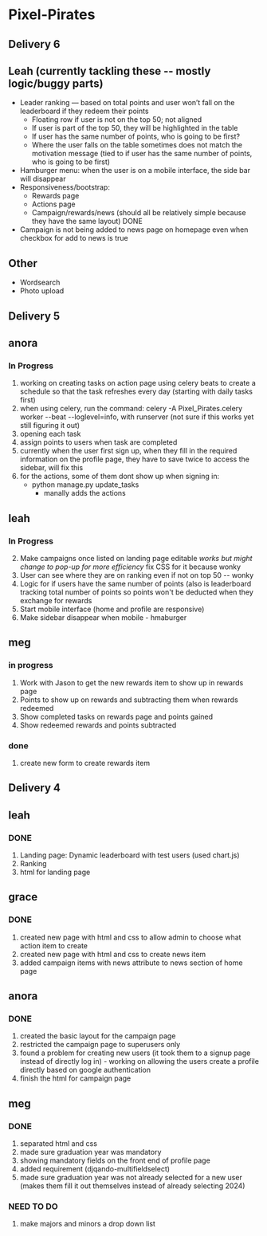 # Pixel-Pirates

## Delivery 6

## Leah (currently tackling these -- mostly logic/buggy parts)
- Leader ranking — based on total points and user won’t fall on the leaderboard if they redeem their points
    - Floating row if user is not on the top 50; not aligned
    - If user is part of the top 50, they will be highlighted in the table
    - If user has the same number of points, who is going to be first? 
    - Where the user falls on the table sometimes does not match the motivation message (tied to if user has the same number of points, who is going to be first)
- Hamburger menu: when the user is on a mobile interface, the side bar will disappear 
- Responsiveness/bootstrap:
    - Rewards page
    - Actions page
    - Campaign/rewards/news (should all be relatively simple because they have the same layout) DONE
 - Campaign is not being added to news page on homepage even when checkbox for add to news is true

## Other
- Wordsearch
- Photo upload


## Delivery 5
## anora
### In Progress
1. working on creating tasks on action page using celery beats to create a schedule so that the task refreshes every day (starting with daily tasks first)
2. when using celery, run the command: celery -A Pixel_Pirates.celery worker --beat --loglevel=info, with runserver (not sure if this works yet still figuring it out)
3. opening each task
4. assign points to users when task are completed
5. currently when the user first sign up, when they fill in the required information on the profile page, they have to save twice to access the sidebar, will fix this
6. for the actions, some of them dont show up when signing in: 
   - python manage.py update_tasks
      - manally adds the actions

## leah
### In Progress
2. Make campaigns once listed on landing page editable *works but might change to pop-up for more efficiency* fix CSS for it because wonky
3. User can see where they are on ranking even if not on top 50 -- wonky
4. Logic for if users have the same number of points (also is leaderboard tracking total number of points so points won't be deducted when they exchange for rewards
5. Start mobile interface (home and profile are responsive)
6. Make sidebar disappear when mobile - hmaburger

## meg
### in progress
1. Work with Jason to get the new rewards item to show up in rewards page
2. Points to show up on rewards and subtracting them when rewards redeemed
3. Show completed tasks on rewards page and points gained 
4. Show redeemed rewards and points subtracted

### done
1. create new form to create rewards item

## Delivery 4

## leah
### DONE
1. Landing page: Dynamic leaderboard with test users (used chart.js)
2. Ranking 
3. html for landing page

## grace
### DONE
1. created new page with html and css to allow admin to choose what action item to create
2. created new page with html and css to create news item  
3. added campaign items with news attribute to news section of home page


## anora
### DONE
1. created the basic layout for the campaign page 
2. restricted the campaign page to superusers only
3. found a problem for creating new users (it took them to a signup page instead of directly log in) - working on allowing the users create a profile directly based on google authentication
4. finish the html for campaign page


## meg
### DONE
1. separated html and css
2. made sure graduation year was mandatory
3. showing mandatory fields on the front end of profile page
4. added requirement (djqando-multifieldselect)
5. made sure graduation year was not already selected for a new user (makes them fill it out themselves instead of already selecting 2024)

### NEED TO DO
1. make majors and minors a drop down list
